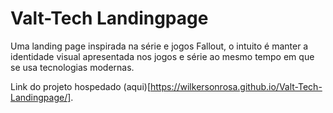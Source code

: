 # Valt-Tech Landingpage
Uma landing page inspirada na série e jogos Fallout, o intuito é manter a identidade visual apresentada nos jogos e série ao mesmo tempo em que se usa tecnologias modernas. 

Link do projeto hospedado (aqui)[https://wilkersonrosa.github.io/Valt-Tech-Landingpage/].

